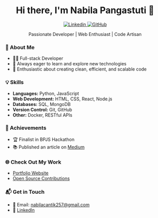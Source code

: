<h1 align="center">Hi there, I'm Nabila Pangastuti 👋</h1>

<p align="center">
  <a href="https://www.linkedin.com/in/nabila-pangastuti/">
    <img src="https://img.shields.io/badge/-nabilapangastuti-blue?style=for-the-badge&logo=Linkedin&logoColor=white" alt="Linkedin">
  </a>
  <a href="https://github.com/bilpang28">
    <img src="https://img.shields.io/badge/-bilpang28-black?style=for-the-badge&logo=GitHub&logoColor=white" alt="GitHub">
  </a>
</p>

<p align="center">Passionate Developer | Web Enthusiast | Code Artisan</p>

### 🚀 About Me

- 👩‍💻 Full-stack Developer
- 🌱 Always eager to learn and explore new technologies
- 🎨 Enthusiastic about creating clean, efficient, and scalable code

### 💡 Skills

- **Languages:** Python, JavaScript
- **Web Development:** HTML, CSS, React, Node.js
- **Databases:** SQL, MongoDB
- **Version Control:** Git, GitHub
- **Other:** Docker, RESTful APIs

### 🌟 Achievements

- 🏆 Finalist in BPJS Hackathon 
- 📚 Published an article on [Medium](https://medium.com/@bilpang28)

### 🌐 Check Out My Work

- [Portfolio Website](https://nabilapangastuti.com)
- [Open Source Contributions](https://github.com/bilpang28?tab=repositories&type=source)

### 📬 Get in Touch

- 📧 Email: nabilacantik257@gmail.com
- 💬 [LinkedIn](https://www.linkedin.com/in/nabila-pangastuti/)
